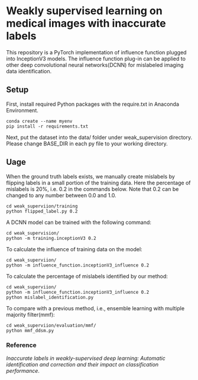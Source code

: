 # Weakly supervised learning on medical images with inaccurate labels 
This repository is a PyTorch implementation of influence function plugged into InceptionV3 models. The influence function plug-in can be applied to other deep convolutional neural networks(DCNN) for mislabeled imaging data identification.

## Setup
First, install required Python packages with the require.txt in Anaconda Environment.
```
conda create --name myenv
pip install -r requirements.txt
```

Next, put the dataset into the data/ folder under weak\_supervision directory. Please change BASE\_DIR in each py file to your working directory.

## Uage
When the ground truth labels exists, we manually create mislabels by flipping labels in a small portion of the training data. Here the percentage of mislabels is 20%, i.e. 0.2 in the commands below. Note that 0.2 can be changed to any number between 0.0 and 1.0. 
```
cd weak_superviion/training
python flipped_label.py 0.2
```

A DCNN model can be trained with the following command:
```
cd weak_supervision/
python -m training.inceptionV3 0.2
```

To calculate the influence of training data on the model:
```
cd weak_superviion/
python -m influence_function.inceptionV3_influence 0.2
```

To calculate the percentage of mislabels identified by our method:
```
cd weak_superviion/
python -m influence_function.inceptionV3_influence 0.2
python mislabel_identification.py
```

To compare with a previous method, i.e., ensemble learning with multiple majority filter(mmf):
```
cd weak_superviion/evaluation/mmf/
python mmf_ddsm.py
```

### Reference 
*Inaccurate labels in weakly-supervised deep learning: Automatic identification and correction and their impact on classification performance*.


